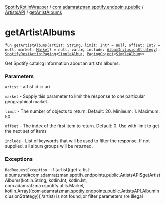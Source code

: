 [SpotifyKotlinWrapper](../../index.md) / [com.adamratzman.spotify.endpoints.public](../index.md) / [ArtistsAPI](index.md) / [getArtistAlbums](./get-artist-albums.md)

# getArtistAlbums

`fun getArtistAlbums(artist: `[`String`](https://kotlinlang.org/api/latest/jvm/stdlib/kotlin/-string/index.html)`, limit: `[`Int`](https://kotlinlang.org/api/latest/jvm/stdlib/kotlin/-int/index.html)`? = null, offset: `[`Int`](https://kotlinlang.org/api/latest/jvm/stdlib/kotlin/-int/index.html)`? = null, market: `[`Market`](../../com.adamratzman.spotify.utils/-market/index.md)`? = null, vararg include: `[`AlbumInclusionStrategy`](-album-inclusion-strategy/index.md)`): `[`SpotifyRestActionPaging`](../../com.adamratzman.spotify.main/-spotify-rest-action-paging/index.md)`<`[`SimpleAlbum`](../../com.adamratzman.spotify.utils/-simple-album/index.md)`, `[`PagingObject`](../../com.adamratzman.spotify.utils/-paging-object/index.md)`<`[`SimpleAlbum`](../../com.adamratzman.spotify.utils/-simple-album/index.md)`>>`

Get Spotify catalog information about an artist’s albums.

### Parameters

`artist` - artist id or uri

`market` - Supply this parameter to limit the response to one particular geographical market.

`limit` - The number of objects to return. Default: 20. Minimum: 1. Maximum: 50.

`offset` - The index of the first item to return. Default: 0. Use with limit to get the next set of items

`include` - List of keywords that will be used to filter the response. If not supplied, all album groups will be returned.

### Exceptions

`BadRequestException` - if [artist](get-artist-albums.md#com.adamratzman.spotify.endpoints.public.ArtistsAPI$getArtistAlbums(kotlin.String, kotlin.Int, kotlin.Int, com.adamratzman.spotify.utils.Market, kotlin.Array((com.adamratzman.spotify.endpoints.public.ArtistsAPI.AlbumInclusionStrategy)))/artist) is not found, or filter parameters are illegal